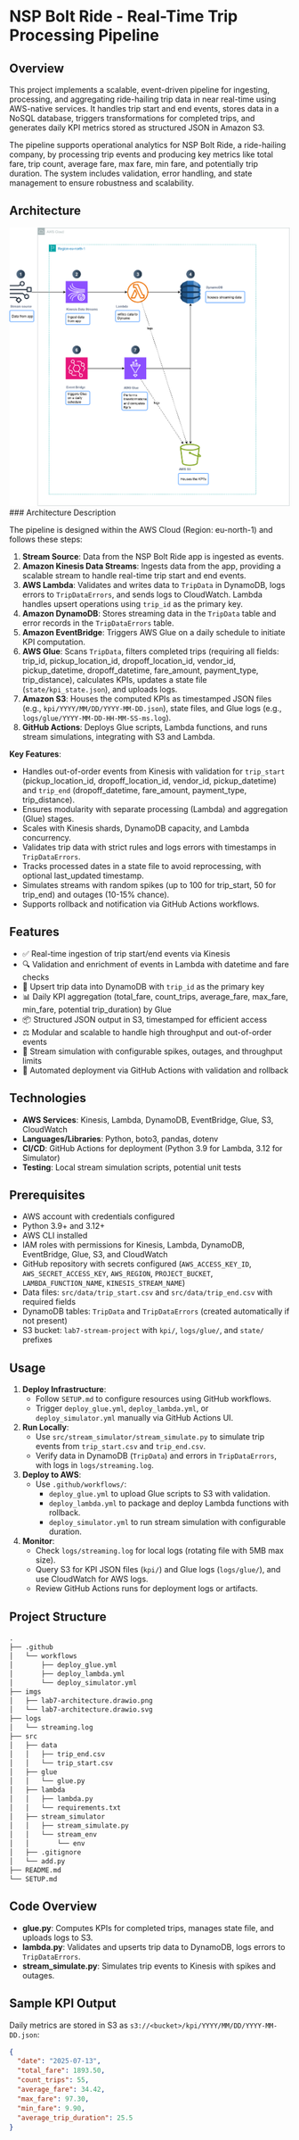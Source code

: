 # NSP Bolt Ride - Real-Time Trip Processing Pipeline

## Overview

This project implements a scalable, event-driven pipeline for ingesting, processing, and aggregating ride-hailing trip data in near real-time using AWS-native services. It handles trip start and end events, stores data in a NoSQL database, triggers transformations for completed trips, and generates daily KPI metrics stored as structured JSON in Amazon S3. 

The pipeline supports operational analytics for NSP Bolt Ride, a ride-hailing company, by processing trip events and producing key metrics like total fare, trip count, average fare, max fare, min fare, and potentially trip duration. The system includes validation, error handling, and state management to ensure robustness and scalability.

## Architecture

![Architecture Diagram](imgs/lab7-architecture.drawio.svg)### Architecture Description

The pipeline is designed within the AWS Cloud (Region: eu-north-1) and follows these steps:

1. **Stream Source**: Data from the NSP Bolt Ride app is ingested as events.
2. **Amazon Kinesis Data Streams**: Ingests data from the app, providing a scalable stream to handle real-time trip start and end events.
3. **AWS Lambda**: Validates and writes data to `TripData` in DynamoDB, logs errors to `TripDataErrors`, and sends logs to CloudWatch. Lambda handles upsert operations using `trip_id` as the primary key.
4. **Amazon DynamoDB**: Stores streaming data in the `TripData` table and error records in the `TripDataErrors` table.
5. **Amazon EventBridge**: Triggers AWS Glue on a daily schedule to initiate KPI computation.
6. **AWS Glue**: Scans `TripData`, filters completed trips (requiring all fields: trip_id, pickup_location_id, dropoff_location_id, vendor_id, pickup_datetime, dropoff_datetime, fare_amount, payment_type, trip_distance), calculates KPIs, updates a state file (`state/kpi_state.json`), and uploads logs.
7. **Amazon S3**: Houses the computed KPIs as timestamped JSON files (e.g., `kpi/YYYY/MM/DD/YYYY-MM-DD.json`), state files, and Glue logs (e.g., `logs/glue/YYYY-MM-DD-HH-MM-SS-ms.log`).
8. **GitHub Actions**: Deploys Glue scripts, Lambda functions, and runs stream simulations, integrating with S3 and Lambda.

**Key Features**:

- Handles out-of-order events from Kinesis with validation for `trip_start` (pickup_location_id, dropoff_location_id, vendor_id, pickup_datetime) and `trip_end` (dropoff_datetime, fare_amount, payment_type, trip_distance).
- Ensures modularity with separate processing (Lambda) and aggregation (Glue) stages.
- Scales with Kinesis shards, DynamoDB capacity, and Lambda concurrency.
- Validates trip data with strict rules and logs errors with timestamps in `TripDataErrors`.
- Tracks processed dates in a state file to avoid reprocessing, with optional last_updated timestamp.
- Simulates streams with random spikes (up to 100 for trip_start, 50 for trip_end) and outages (10-15% chance).
- Supports rollback and notification via GitHub Actions workflows.

## Features

- ✅ Real-time ingestion of trip start/end events via Kinesis
- 🔍 Validation and enrichment of events in Lambda with datetime and fare checks
- 🔄 Upsert trip data into DynamoDB with `trip_id` as the primary key
- 📊 Daily KPI aggregation (total_fare, count_trips, average_fare, max_fare, min_fare, potential trip_duration) by Glue
- 📦 Structured JSON output in S3, timestamped for efficient access
- ⚖️ Modular and scalable to handle high throughput and out-of-order events
- 🧪 Stream simulation with configurable spikes, outages, and throughput limits
- 🚀 Automated deployment via GitHub Actions with validation and rollback

## Technologies

- **AWS Services**: Kinesis, Lambda, DynamoDB, EventBridge, Glue, S3, CloudWatch
- **Languages/Libraries**: Python, boto3, pandas, dotenv
- **CI/CD**: GitHub Actions for deployment (Python 3.9 for Lambda, 3.12 for Simulator)
- **Testing**: Local stream simulation scripts, potential unit tests

## Prerequisites

- AWS account with credentials configured
- Python 3.9+ and 3.12+
- AWS CLI installed
- IAM roles with permissions for Kinesis, Lambda, DynamoDB, EventBridge, Glue, S3, and CloudWatch
- GitHub repository with secrets configured (`AWS_ACCESS_KEY_ID`, `AWS_SECRET_ACCESS_KEY`, `AWS_REGION`, `PROJECT_BUCKET`, `LAMBDA_FUNCTION_NAME`, `KINESIS_STREAM_NAME`)
- Data files: `src/data/trip_start.csv` and `src/data/trip_end.csv` with required fields
- DynamoDB tables: `TripData` and `TripDataErrors` (created automatically if not present)
- S3 bucket: `lab7-stream-project` with `kpi/`, `logs/glue/`, and `state/` prefixes

## Usage

1. **Deploy Infrastructure**:
   - Follow `SETUP.md` to configure resources using GitHub workflows.
   - Trigger `deploy_glue.yml`, `deploy_lambda.yml`, or `deploy_simulator.yml` manually via GitHub Actions UI.
2. **Run Locally**:
   - Use `src/stream_simulator/stream_simulate.py` to simulate trip events from `trip_start.csv` and `trip_end.csv`.
   - Verify data in DynamoDB (`TripData`) and errors in `TripDataErrors`, with logs in `logs/streaming.log`.
3. **Deploy to AWS**:
   - Use `.github/workflows/`:
     - `deploy_glue.yml` to upload Glue scripts to S3 with validation.
     - `deploy_lambda.yml` to package and deploy Lambda functions with rollback.
     - `deploy_simulator.yml` to run stream simulation with configurable duration.
4. **Monitor**:
   - Check `logs/streaming.log` for local logs (rotating file with 5MB max size).
   - Query S3 for KPI JSON files (`kpi/`) and Glue logs (`logs/glue/`), and use CloudWatch for AWS logs.
   - Review GitHub Actions runs for deployment logs or artifacts.

## Project Structure

```text
.
├── .github
│   └── workflows
│       ├── deploy_glue.yml
│       ├── deploy_lambda.yml
│       └── deploy_simulator.yml
├── imgs
│   ├── lab7-architecture.drawio.png
│   └── lab7-architecture.drawio.svg
├── logs
│   └── streaming.log
├── src
│   ├── data
│   │   ├── trip_end.csv
│   │   └── trip_start.csv
│   ├── glue
│   │   └── glue.py
│   ├── lambda
│   │   ├── lambda.py
│   │   └── requirements.txt
│   ├── stream_simulator
│   │   ├── stream_simulate.py
│   │   └── stream_env
│   │       └── env
│   ├── .gitignore
│   └── add.py
├── README.md
└── SETUP.md
```

## Code Overview

- **glue.py**: Computes KPIs for completed trips, manages state file, and uploads logs to S3.
- **lambda.py**: Validates and upserts trip data to DynamoDB, logs errors to `TripDataErrors`.
- **stream_simulate.py**: Simulates trip events to Kinesis with spikes and outages.

## Sample KPI Output

Daily metrics are stored in S3 as `s3://<bucket>/kpi/YYYY/MM/DD/YYYY-MM-DD.json`:

```json
{
  "date": "2025-07-13",
  "total_fare": 1893.50,
  "count_trips": 55,
  "average_fare": 34.42,
  "max_fare": 97.30,
  "min_fare": 9.90,
  "average_trip_duration": 25.5
}
```
